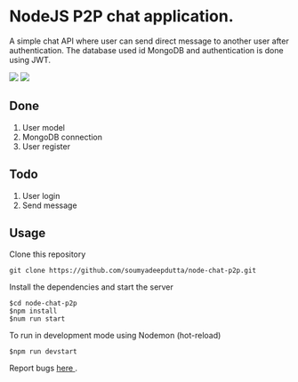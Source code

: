 # NodeJS P2P chat application.
A simple chat API where user can send direct message to another user after authentication.
The database used id MongoDB and authentication is done using JWT.

<img src="https://img.shields.io/badge/node-v12.19.0-blue" /> <img src="https://img.shields.io/badge/npm-6.14.8-green" />

## Done
1. User model
2. MongoDB connection
3. User register

## Todo
1. User login
2. Send message

## Usage
Clone this repository

``git clone https://github.com/soumyadeepdutta/node-chat-p2p.git``

Install the dependencies and start the server

```console
$cd node-chat-p2p
$npm install
$num run start
```

To run in development mode using Nodemon (hot-reload)
```console
$npm run devstart
```

Report bugs <a href="https://github.com/soumyadeepdutta/node-chat-p2p/issues">here </a>.
